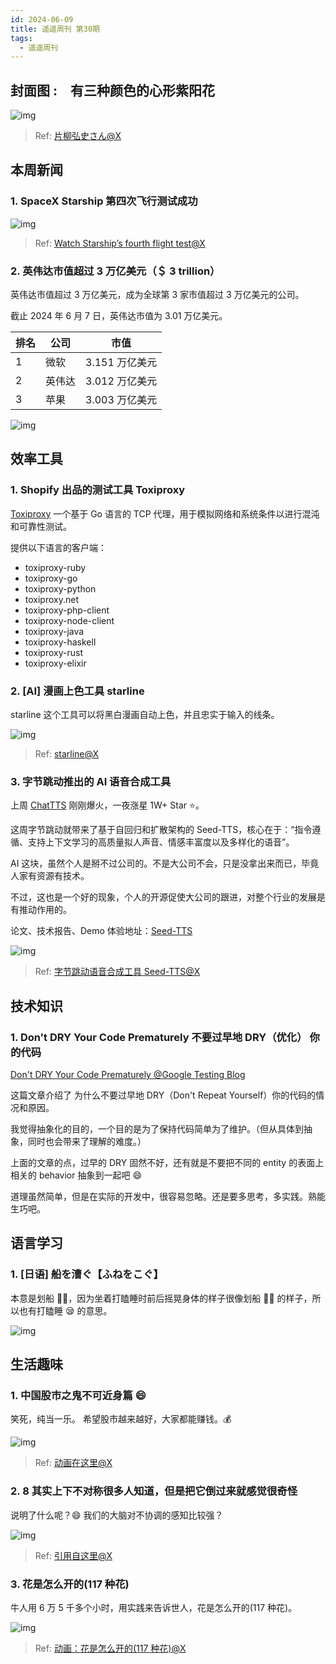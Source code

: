 ```yaml
---
id: 2024-06-09
title: 遥遥周刊 第30期
tags:
  - 遥遥周刊
---
```


## 封面图 :　有三种颜色的心形紫阳花

![img](紫陽花.jpeg)

> Ref: [片柳弘史さん@X](https://x.com/hiroshisj/status/1799216662530724213)

## 本周新闻

### 1. SpaceX Starship 第四次飞行测试成功

![img](starship.jpeg)

> Ref: [Watch Starship’s fourth flight test@X](https://x.com/SpaceX/status/1798689697184764071)

### 2. 英伟达市值超过 3 万亿美元（＄ 3 trillion）

英伟达市值超过 3 万亿美元，成为全球第 3 家市值超过 3 万亿美元的公司。

截止 2024 年 6 月 7 日，英伟达市值为 3.01 万亿美元。

| 排名 | 公司   | 市值           |
| ---- | ------ | -------------- |
| 1    | 微软   | 3.151 万亿美元 |
| 2    | 英伟达 | 3.012 万亿美元 |
| 3    | 苹果   | 3.003 万亿美元 |

![img](nvidia.png)

## 效率工具

### 1. Shopify 出品的测试工具 Toxiproxy

[Toxiproxy](https://github.com/shopify/toxiproxy) 一个基于 Go 语言的 TCP 代理，用于模拟网络和系统条件以进行混沌和可靠性测试。

提供以下语言的客户端：

- toxiproxy-ruby
- toxiproxy-go
- toxiproxy-python
- toxiproxy.net
- toxiproxy-php-client
- toxiproxy-node-client
- toxiproxy-java
- toxiproxy-haskell
- toxiproxy-rust
- toxiproxy-elixir

### 2. [AI] 漫画上色工具 starline

starline 这个工具可以将黑白漫画自动上色，并且忠实于输入的线条。

![img](黑白漫画自动上色.png)

> Ref: [starline@X](https://x.com/GianMattya/status/1798555503611765125)

### 3. 字节跳动推出的 AI 语音合成工具

上周 [ChatTTS](https://github.com/2noise/ChatTTS) 刚刚爆火，一夜涨星 1W+ Star ⭐️。

这周字节跳动就带来了基于自回归和扩散架构的 Seed-TTS，核心在于：“指令遵循、支持上下文学习的高质量拟人声音、情感丰富度以及多样化的语音”。

AI 这块，虽然个人是掰不过公司的。不是大公司不会，只是没拿出来而已，毕竟人家有资源有技术。

不过，这也是一个好的现象，个人的开源促使大公司的跟进，对整个行业的发展是有推动作用的。

论文、技术报告、Demo 体验地址：[Seed-TTS](https://bytedancespeech.github.io/seedtts_tech_report/)

![img](Seed-TTS.jpeg)

> Ref: [字节跳动语音合成工具 Seed-TTS@X](https://x.com/tuturetom/status/1798535325930926548)

## 技术知识

### 1. Don't DRY Your Code Prematurely 不要过早地 DRY（优化） 你的代码

[Don't DRY Your Code Prematurely @Google Testing Blog](https://testing.googleblog.com/2024/05/dont-dry-your-code-prematurely.html)

这篇文章介绍了 为什么不要过早地 DRY（Don't Repeat Yourself）你的代码的情况和原因。

我觉得抽象化的目的，一个目的是为了保持代码简单为了维护。（但从具体到抽象，同时也会带来了理解的难度。）

上面的文章的点，过早的 DRY 固然不好，还有就是不要把不同的 entity 的表面上相关的 behavior 抽象到一起吧 😄

道理虽然简单，但是在实际的开发中，很容易忽略。还是要多思考，多实践。熟能生巧吧。

## 语言学习

### 1. [日语] 船を漕ぐ【ふねをこぐ】

本意是划船 🚣‍♀️，因为坐着打瞌睡时前后摇晃身体的样子很像划船 🚣‍♀️ 的样子，所以也有打瞌睡 😪 的意思。

![img](船を漕ぐ-居眠り.webp)

## 生活趣味

### 1. 中国股市之鬼不可近身篇 😄

笑死，纯当一乐。 希望股市越来越好，大家都能赚钱。💰

![img](中国股市.png)

> Ref: [动画在这里@X](https://x.com/66567848787A/status/1798661424283353092)

### 2. 8 其实上下不对称很多人知道，但是把它倒过来就感觉很奇怪

说明了什么呢？😄 我们的大脑对不协调的感知比较强？

![img](8其实上下不对称.png)

> Ref: [引用自这里@X](https://x.com/Noira_M2F/status/1798648321990619346)

### 3. 花是怎么开的(117 种花)

牛人用 6 万 5 千多个小时，用实践来告诉世人，花是怎么开的(117 种花)。

![img](花是怎么开的.png)

> Ref: [动画：花是怎么开的(117 种花)@X](https://x.com/Morris_LT/status/1798225827404153000)

